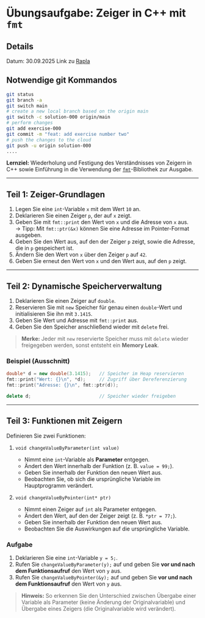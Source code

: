 # Übungsaufgabe: Zeiger in C++ mit `fmt`

## Details

Datum: 30.09.2025
Link zu [Rapla](https://rapla-ravensburg.dhbw.de/rapla?page=calendar&user=Regulski&file=TFE24-2&day=23&month=9&year=2025&next=%3E%3E)

## Notwendige git Kommandos

```sh
git status
git branch -a
git switch main
# create a new local branch based on the origin main
git switch -c solution-000 origin/main
# perform changes
git add exercise-000
git commit -m "feat: add exercise number two"
# push the changes to the cloud
git push -u origin solution-000
....
```


**Lernziel:** Wiederholung und Festigung des Verständnisses von Zeigern in C++ sowie Einführung in die Verwendung der [`fmt`](https://fmt.dev/)-Bibliothek zur Ausgabe.

---

## Teil 1: Zeiger-Grundlagen

1. Legen Sie eine `int`-Variable `x` mit dem Wert `10` an.
2. Deklarieren Sie einen Zeiger `p`, der auf `x` zeigt.
3. Geben Sie mit `fmt::print` den Wert von `x` und die Adresse von `x` aus.  
   → Tipp: Mit `fmt::ptr(&x)` können Sie eine Adresse im Pointer-Format ausgeben.
4. Geben Sie den Wert aus, auf den der Zeiger `p` zeigt, sowie die Adresse, die in `p` gespeichert ist.
5. Ändern Sie den Wert von `x` über den Zeiger `p` auf `42`.
6. Geben Sie erneut den Wert von `x` und den Wert aus, auf den `p` zeigt.

---

## Teil 2: Dynamische Speicherverwaltung

1. Deklarieren Sie einen Zeiger auf `double`.
2. Reservieren Sie mit `new` Speicher für genau einen `double`-Wert und initialisieren Sie ihn mit `3.1415`.
3. Geben Sie Wert und Adresse mit `fmt::print` aus.
4. Geben Sie den Speicher anschließend wieder mit `delete` frei.

> **Merke:** Jeder mit `new` reservierte Speicher muss mit `delete` wieder freigegeben werden, sonst entsteht ein **Memory Leak**.

### Beispiel (Ausschnitt)

```cpp
double* d = new double(3.1415);   // Speicher im Heap reservieren
fmt::print("Wert: {}\n", *d);     // Zugriff über Dereferenzierung
fmt::print("Adresse: {}\n", fmt::ptr(d));

delete d;                         // Speicher wieder freigeben
```

---

## Teil 3: Funktionen mit Zeigern

Definieren Sie zwei Funktionen:

1. `void changeValueByParameter(int value)`  
   - Nimmt eine `int`-Variable als **Parameter** entgegen.  
   - Ändert den Wert innerhalb der Funktion (z. B. `value = 99;`).  
   - Geben Sie innerhalb der Funktion den neuen Wert aus.  
   - Beobachten Sie, ob sich die ursprüngliche Variable im Hauptprogramm verändert.

2. `void changeValueByPointer(int* ptr)`  
   - Nimmt einen Zeiger auf `int` als Parameter entgegen.  
   - Ändert den Wert, auf den der Zeiger zeigt (z. B. `*ptr = 77;`).  
   - Geben Sie innerhalb der Funktion den neuen Wert aus.  
   - Beobachten Sie die Auswirkungen auf die ursprüngliche Variable.

### Aufgabe

1. Deklarieren Sie eine `int`-Variable `y = 5;`.
2. Rufen Sie `changeValueByParameter(y);` auf und geben Sie **vor und nach dem Funktionsaufruf** den Wert von `y` aus.
3. Rufen Sie `changeValueByPointer(&y);` auf und geben Sie **vor und nach dem Funktionsaufruf** den Wert von `y` aus.

> **Hinweis:** So erkennen Sie den Unterschied zwischen Übergabe einer Variable als Parameter (keine Änderung der Originalvariable) und Übergabe eines Zeigers (die Originalvariable wird verändert).